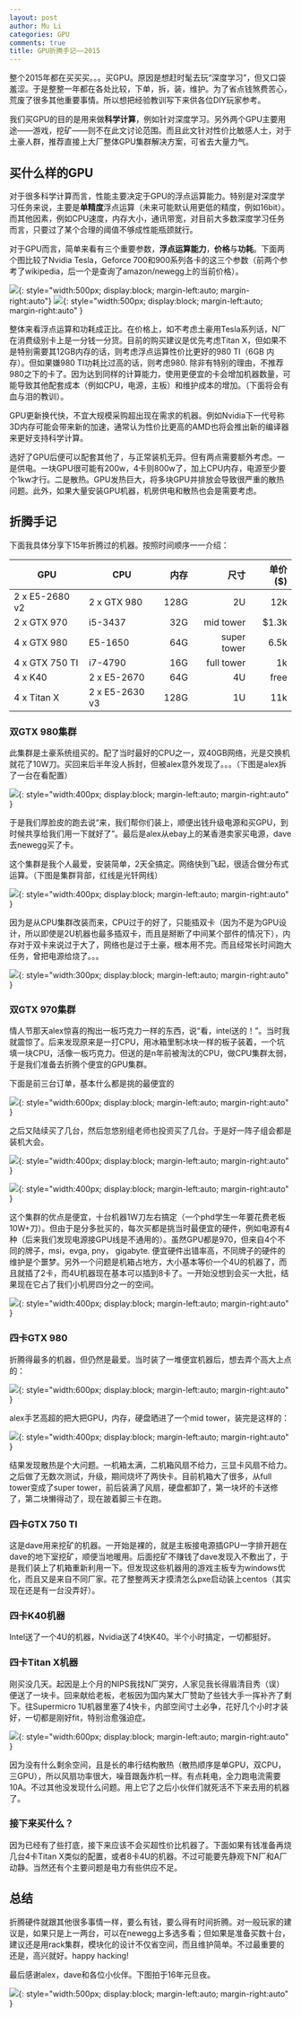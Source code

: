 ```yaml
---
layout: post
author: Mu Li
categories: GPU
comments: true
title: GPU折腾手记——2015
---
```


整个2015年都在买买买。。。买GPU。原因是想赶时髦去玩“深度学习”，但又口袋羞涩。于是整整一年都在各处比较，下单，拆，装，维护。为了省点钱煞费苦心，荒废了很多其他重要事情。所以想把经验教训写下来供各位DIY玩家参考。

我们买GPU的目的是用来做**科学计算**，例如针对深度学习。另外两个GPU主要用途——游戏，挖矿——则不在此文讨论范围。而且此文针对性价比敏感人士，对于土豪人群，推荐直接上大厂整体GPU集群解决方案，可省去大量力气。

## 买什么样的GPU

对于很多科学计算而言，性能主要决定于GPU的浮点运算能力。特别是对深度学习任务来说，主要是**单精度**浮点运算（未来可能默认用更低的精度，例如16bit）。而其他因素，例如CPU速度，内存大小，通讯带宽，对目前大多数深度学习任务而言，只要过了某个合理的阈值不够成性能瓶颈就行。

对于GPU而言，简单来看有三个重要参数，**浮点运算能力**，**价格**与**功耗**。下面两个图比较了Nvidia Tesla，Geforce 700和900系列各卡的这三个参数（前两个参考了wikipedia，后一个是查询了amazon/newegg上的当前价格）。

![](https://raw.githubusercontent.com/mli/mli.github.io/master/imgs/gpu-watt.png){: style="width:500px; display:block; margin-left:auto; margin-right:auto"}
![](https://raw.githubusercontent.com/mli/mli.github.io/master/imgs/gpu-price.png){: style="width:500px; display:block; margin-left:auto; margin-right:auto" }


整体来看浮点运算和功耗成正比。在价格上，如不考虑土豪用Tesla系列话，N厂在消费级别卡上是一分钱一分货。目前的购买建议是优先考虑Titan X，但如果不是特别需要其12GB内存的话，则考虑浮点运算性价比更好的980 TI（6GB 内存）。但如果嫌980 TI功耗比过高的话，则考虑980. 除非有特别的理由，不推荐980之下的卡了。因为达到同样的计算能力，使用更便宜的卡会增加机器数量，可能导致其他配套成本（例如CPU，电源，主板）和维护成本的增加。（下面将会有血与泪的教训）。

<div class="message">
GPU更新换代快，不宜大规模采购超出现在需求的机器。例如Nvidia下一代号称3D内存可能会带来新的加速，通常认为性价比更高的AMD也将会推出新的编译器来更好支持科学计算。
</div>

选好了GPU后便可以配套其他了，与正常装机无异。但有两点需要额外考虑。一是供电。一块GPU很可能有200w，4卡则800w了，加上CPU内存，电源至少要个1kw才行。二是散热。GPU发热巨大，将多块GPU并排放会导致很严重的散热问题。此外，如果大量安装GPU机器，机房供电和散热也会是需要考虑。

## 折腾手记

下面我具体分享下15年折腾过的机器。按照时间顺序一一介绍：

| GPU | CPU | 内存 | 尺寸 | 单价 ($) |
| --- | --- | ---: | ---: | ---: |
| 2 x E5-2680 v2 | 2 x GTX 980 | 128G | 2U | 12k |
| 2 x GTX 970 | i5-3437 | 32G | mid tower | $1.3k |
| 4 x GTX 980 | E5-1650 | 64G | super tower | 6.5k |
| 4 x GTX 750 TI | i7-4790 | 16G | full tower | 1k |
| 4 x K40 | 2 x E5-2670 | 64G | 4U | free |
| 4 x Titan X | 2 x E5-2630 v3 | 128G | 1U | 11k |

### 双GTX 980集群

此集群是土豪系统组买的。配了当时最好的CPU之一，双40GB网络，光是交换机就花了10W刀。买回来后半年没人拆封，但被alex意外发现了。。。（下图是alex拆了一台在看配置）

![](https://raw.githubusercontent.com/mli/mli.github.io/master/imgs/alex_2u.jpg){: style="width:400px; display:block; margin-left:auto; margin-right:auto"  }

于是我们厚脸皮的跑去说“来，我们帮你们装上，顺便出钱升级电源和买GPU，到时候共享给我们用一下就好了”。最后是alex从ebay上的某香港卖家买电源，dave去newegg买了卡。

这个集群是我个人最爱，安装简单，2天全搞定。网络快到飞起，很适合做分布式运算。（下图是集群背部，红线是光钎网线）

![](https://raw.githubusercontent.com/mli/mli.github.io/master/imgs/mass_back.jpg){: style="width:400px; display:block; margin-left:auto; margin-right:auto"  }

因为是从CPU集群改装而来，CPU过于的好了，只能插双卡（因为不是为GPU设计，所以即使是2U机器也最多插双卡，而且是掰断了中间某个部件的情况下），内存对于双卡来说过于大了，网络也是过于土豪，根本用不完。而且经常长时间跑大任务，曾把电源给烧了。。。

![](https://raw.githubusercontent.com/mli/mli.github.io/master/imgs/fired.jpg){: style="width:300px; display:block; margin-left:auto; margin-right:auto" }

### 双GTX 970集群

情人节那天alex惊喜的掏出一板巧克力一样的东西，说“看，intel送的！”。当时我就震惊了。后来发现原来是一打CPU，用冰箱里制冰块一样的板子装着，一个坑填一块CPU，活像一板巧克力。但送的是n年前被淘汰的CPU，做CPU集群太弱，于是我们准备去折腾个便宜的GPU集群。

下面是前三台订单，基本什么都是挑的最便宜的

![](https://raw.githubusercontent.com/mli/mli.github.io/master/imgs/dual970order.png){: style="width:600px; display:block; margin-left:auto; margin-right:auto"  }

之后又陆续买了几台，然后忽悠别组老师也投资买了几台。于是好一阵子组会都是装机大会。

![](https://raw.githubusercontent.com/mli/mli.github.io/master/imgs/upgrade_cpu.jpg){: style="width:400px; display:block; margin-left:auto; margin-right:auto"  }

![](https://raw.githubusercontent.com/mli/mli.github.io/master/imgs/build_hydrogen.jpg){: style="width:400px; display:block; margin-left:auto; margin-right:auto"  }

这个集群的优点是便宜，十台机器1W刀左右搞定（一个phd学生一年要花费老板10W+刀）。但由于是分多批买的，每次买都是挑当时最便宜的硬件，例如电源有4种（后来我们发现电源接GPU线是不通用的）。虽然GPU都是970，但来自4个不同的牌子，msi，evga, pny， gigabyte. 便宜硬件出错率高，不同牌子的硬件的维护是个噩梦。另外一个问题是机箱占地方，大小基本等价一个4U的机器了，而且就插了2卡，而4U机器现在基本可以插到8卡了。一开始没想到会买一大批，结果现在它占了我们小机房四分之一的空间。

![](https://raw.githubusercontent.com/mli/mli.github.io/master/imgs/hydrogen.jpg){: style="width:400px; display:block; margin-left:auto; margin-right:auto"  }

### 四卡GTX 980

折腾得最多的机器，但仍然是最爱。当时装了一堆便宜机器后，想去弄个高大上点的：

![](https://raw.githubusercontent.com/mli/mli.github.io/master/imgs/beast_order.png){: style="width:600px; display:block; margin-left:auto; margin-right:auto"  }

alex手艺高超的把大把GPU，内存，硬盘晒进了一个mid tower，装完是这样的：

![](https://raw.githubusercontent.com/mli/mli.github.io/master/imgs/build_beast.jpg){: style="width:400px; display:block; margin-left:auto; margin-right:auto"  }

结果发现散热是个大问题。一机箱太满，二机箱风扇不给力，三显卡风扇不给力。之后做了无数次测试，升级，期间烧坏了两快卡。目前机箱大了很多，从full tower变成了super tower，前后装满了风扇，硬盘都卸了，第一块坏的卡送修了，第二块懒得动了，现在跛着脚三卡在跑。

### 四卡GTX 750 TI

这是dave用来挖矿的机器。一开始是裸的，就是主板接电源插GPU一字排开趟在dave的地下室挖矿，顺便当地暖用。后面挖矿不赚钱了dave发现入不敷出了，于是我们装上了机箱重新利用一下。但发现这些机器用的游戏主板专为windows优化，而且又是来自不同厂家。花了整整两天才摸清怎么pxe启动装上centos（其实现在还是有一台没弄好）。

### 四卡K40机器

Intel送了一个4U的机器，Nvidia送了4快K40。半个小时搞定，一切都挺好。

### 四卡Titan X机器

刚买没几天。起因是上个月的NIPS我找N厂哭穷，人家见我长得眉清目秀（误）便送了一块卡。回来献给老板，老板因为国内某大厂赞助了些钱大手一挥补齐了剩下。往Supermicro 1U机器里塞了4快卡，内部空间寸土必争，花好几个小时才装好，一切都是刚好fit，特别治愈强迫症。

![](https://raw.githubusercontent.com/mli/mli.github.io/master/imgs/quad_titan_x.jpg){: style="width:600px; display:block; margin-left:auto; margin-right:auto"  }

因为没有什么剩余空间，且是长的串行结构散热（散热顺序是单GPU，双CPU，三GPU），所以风扇功率很大，噪音跟轰炸机一样。有点耗电，全力跑电流需要10A。不过其他没发现什么问题。用上它了之后小伙伴们就死活不下来去用的机器了。

### 接下来买什么？

因为已经有了些打底，接下来应该不会买超性价比机器了。下面如果有钱准备再烧几台4卡Titan X类似的配置，或者8卡4U的机器。不过可能要先静观下N厂和A厂动静。当然还有个主要问题是电力有些供应不足。

## 总结

折腾硬件就跟其他很多事情一样，要么有钱，要么得有时间折腾。对一般玩家的建议是，如果只是上一两台，可以在newegg上多选多看；但如果是准备买数十台，建议还是用rack集群，模块化的设计不仅省空间，而且维护简单。不过最重要的还是，高兴就好。happy hacking!

最后感谢alex，dave和各位小伙伴。下图拍于16年元旦夜。

![](https://raw.githubusercontent.com/mli/mli.github.io/master/imgs/zhuangjixiaohuoban.jpg){: style="width:500px; display:block; margin-left:auto; margin-right:auto"  }
